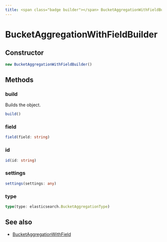 ```yaml
---
title: <span class="badge builder"></span> BucketAggregationWithFieldBuilder
---
```

# <span class="badge builder"></span> BucketAggregationWithFieldBuilder

## Constructor

```typescript
new BucketAggregationWithFieldBuilder()
```
## Methods

### <span class="badge object-method"></span> build

Builds the object.

```typescript
build()
```

### <span class="badge object-method"></span> field

```typescript
field(field: string)
```

### <span class="badge object-method"></span> id

```typescript
id(id: string)
```

### <span class="badge object-method"></span> settings

```typescript
settings(settings: any)
```

### <span class="badge object-method"></span> type

```typescript
type(type: elasticsearch.BucketAggregationType)
```

## See also

 * <span class="badge object-type-interface"></span> [BucketAggregationWithField](./object-BucketAggregationWithField.md)
